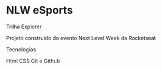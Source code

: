 # NLW eSports
 Trilha Explorer

Projeto construído do evento Next Level Week da Rocketseat

Tecnologias

Html
CSS
Git e Github